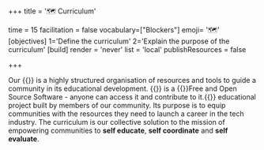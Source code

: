 +++
title = '🗺️ Curriculum'

time = 15
facilitation = false
vocabulary=["Blockers"]
emoji= '🗺️'
[objectives]
1='Define the curriculum'
2='Explain the purpose of the curriculum'
[build]
  render = 'never'
  list = 'local'
  publishResources = false

+++

Our {{<tooltip title="curriculum" >}}
is a highly structured organisation of resources and tools to guide a community in its educational development.
{{</tooltip>}} is a {{<tooltip title="FOSS">}}Free and Open Source Software - anyone can access it and contribute to it.{{</tooltip>}} educational project built by members of our community. Its purpose is to equip communities with the resources they need to launch a career in the tech industry. The curriculum is our collective solution to the mission of empowering communities to **self educate**, **self coordinate** and **self evaluate**.
